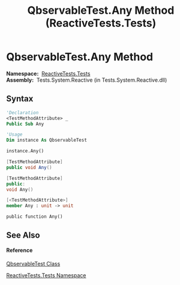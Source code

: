 ﻿---
title: QbservableTest.Any Method  (ReactiveTests.Tests)
TOCTitle: Any Method
ms:assetid: M:ReactiveTests.Tests.QbservableTest.Any
ms:mtpsurl: https://msdn.microsoft.com/en-us/library/reactivetests.tests.qbservabletest.any(v=VS.103)
ms:contentKeyID: 36620991
ms.date: 06/28/2011
mtps_version: v=VS.103
f1_keywords:
- ReactiveTests.Tests.QbservableTest.Any
dev_langs:
- CSharp
- JScript
- VB
- FSharp
- c++
---

# QbservableTest.Any Method

**Namespace:**  [ReactiveTests.Tests](hh289046\(v=vs.103\).md)  
**Assembly:**  Tests.System.Reactive (in Tests.System.Reactive.dll)

## Syntax

``` vb
'Declaration
<TestMethodAttribute> _
Public Sub Any
```

``` vb
'Usage
Dim instance As QbservableTest

instance.Any()
```

``` csharp
[TestMethodAttribute]
public void Any()
```

``` c++
[TestMethodAttribute]
public:
void Any()
```

``` fsharp
[<TestMethodAttribute>]
member Any : unit -> unit 
```

``` jscript
public function Any()
```

## See Also

#### Reference

[QbservableTest Class](hh315250\(v=vs.103\).md)

[ReactiveTests.Tests Namespace](hh289046\(v=vs.103\).md)

